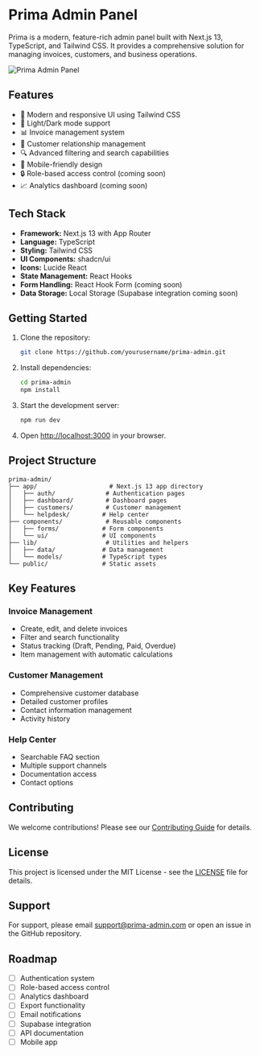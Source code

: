 # Prima Admin Panel

Prima is a modern, feature-rich admin panel built with Next.js 13, TypeScript, and Tailwind CSS. It provides a comprehensive solution for managing invoices, customers, and business operations.

![Prima Admin Panel](https://github.com/yourusername/prima-admin/raw/main/public/screenshot.png)

## Features

- 🎨 Modern and responsive UI using Tailwind CSS
- 🌙 Light/Dark mode support
- 📊 Invoice management system
- 👥 Customer relationship management
- 🔍 Advanced filtering and search capabilities
- 📱 Mobile-friendly design
- 🔒 Role-based access control (coming soon)
- 📈 Analytics dashboard (coming soon)

## Tech Stack

- **Framework:** Next.js 13 with App Router
- **Language:** TypeScript
- **Styling:** Tailwind CSS
- **UI Components:** shadcn/ui
- **Icons:** Lucide React
- **State Management:** React Hooks
- **Form Handling:** React Hook Form (coming soon)
- **Data Storage:** Local Storage (Supabase integration coming soon)

## Getting Started

1. Clone the repository:
   ```bash
   git clone https://github.com/yourusername/prima-admin.git
   ```

2. Install dependencies:
   ```bash
   cd prima-admin
   npm install
   ```

3. Start the development server:
   ```bash
   npm run dev
   ```

4. Open [http://localhost:3000](http://localhost:3000) in your browser.

## Project Structure

```
prima-admin/
├── app/                    # Next.js 13 app directory
│   ├── auth/              # Authentication pages
│   ├── dashboard/         # Dashboard pages
│   ├── customers/         # Customer management
│   └── helpdesk/         # Help center
├── components/            # Reusable components
│   ├── forms/            # Form components
│   └── ui/               # UI components
├── lib/                   # Utilities and helpers
│   ├── data/             # Data management
│   └── models/           # TypeScript types
└── public/               # Static assets
```

## Key Features

### Invoice Management
- Create, edit, and delete invoices
- Filter and search functionality
- Status tracking (Draft, Pending, Paid, Overdue)
- Item management with automatic calculations

### Customer Management
- Comprehensive customer database
- Detailed customer profiles
- Contact information management
- Activity history

### Help Center
- Searchable FAQ section
- Multiple support channels
- Documentation access
- Contact options

## Contributing

We welcome contributions! Please see our [Contributing Guide](CONTRIBUTING.md) for details.

## License

This project is licensed under the MIT License - see the [LICENSE](LICENSE) file for details.

## Support

For support, please email support@prima-admin.com or open an issue in the GitHub repository.

## Roadmap

- [ ] Authentication system
- [ ] Role-based access control
- [ ] Analytics dashboard
- [ ] Export functionality
- [ ] Email notifications
- [ ] Supabase integration
- [ ] API documentation
- [ ] Mobile app
